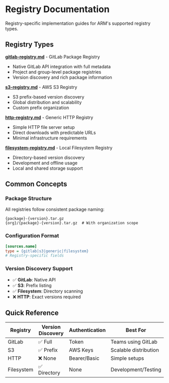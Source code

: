 # Registry Documentation

Registry-specific implementation guides for ARM's supported registry types.

## Registry Types

**[gitlab-registry.md](gitlab-registry.md)** - GitLab Package Registry
- Native GitLab API integration with full metadata
- Project and group-level package registries
- Version discovery and rich package information

**[s3-registry.md](s3-registry.md)** - AWS S3 Registry
- S3 prefix-based version discovery
- Global distribution and scalability
- Custom prefix organization

**[http-registry.md](http-registry.md)** - Generic HTTP Registry
- Simple HTTP file server setup
- Direct downloads with predictable URLs
- Minimal infrastructure requirements

**[filesystem-registry.md](filesystem-registry.md)** - Local Filesystem Registry
- Directory-based version discovery
- Development and offline usage
- Local and shared storage support

## Common Concepts

### Package Structure
All registries follow consistent package naming:
```
{package}-{version}.tar.gz
{org}/{package}-{version}.tar.gz  # With organization scope
```

### Configuration Format
```ini
[sources.name]
type = {gitlab|s3|generic|filesystem}
# Registry-specific fields
```

### Version Discovery Support
- ✅ **GitLab**: Native API
- ✅ **S3**: Prefix listing
- ✅ **Filesystem**: Directory scanning
- ❌ **HTTP**: Exact versions required

## Quick Reference

| Registry | Version Discovery | Authentication | Best For |
|----------|------------------|----------------|----------|
| GitLab | ✅ Full | Token | Teams using GitLab |
| S3 | ✅ Prefix | AWS Keys | Scalable distribution |
| HTTP | ❌ None | Bearer/Basic | Simple setups |
| Filesystem | ✅ Directory | None | Development/Testing |
